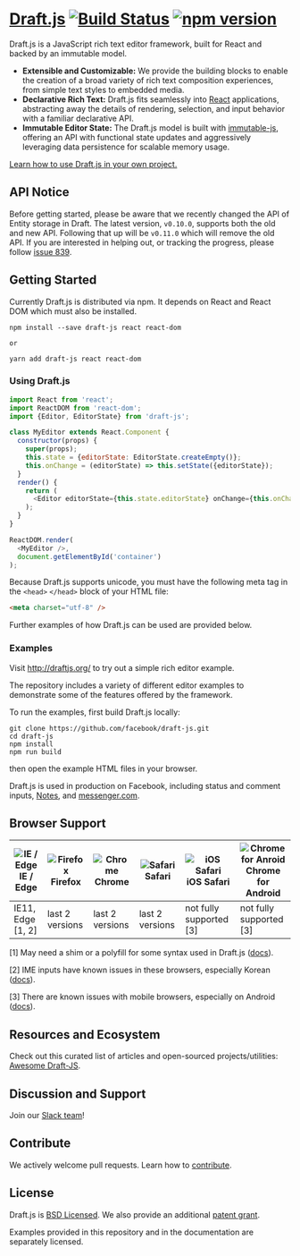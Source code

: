 
# [Draft.js](http://draftjs.org/) [![Build Status](https://img.shields.io/travis/facebook/draft-js/master.svg?style=flat)](https://travis-ci.org/facebook/draft-js) [![npm version](https://img.shields.io/npm/v/draft-js.svg?style=flat)](https://yarn.pm/draft-js)

Draft.js is a JavaScript rich text editor framework, built for React and
backed by an immutable model.

- **Extensible and Customizable:** We provide the building blocks to enable
the creation of a broad variety of rich text composition experiences, from
simple text styles to embedded media.
- **Declarative Rich Text:** Draft.js fits seamlessly into
[React](http://facebook.github.io/react/) applications,
abstracting away the details of rendering, selection, and input behavior with a
familiar declarative API.
- **Immutable Editor State:** The Draft.js model is built
with [immutable-js](https://facebook.github.io/immutable-js/), offering
an API with functional state updates and aggressively leveraging data persistence
for scalable memory usage.

[Learn how to use Draft.js in your own project.](http://draftjs.org/docs/overview.html)

## API Notice

Before getting started, please be aware that we recently changed the API of
Entity storage in Draft. The latest version, `v0.10.0`, supports both the old
and new API.  Following that up will be `v0.11.0` which will remove the old API.
If you are interested in helping out, or tracking the progress, please follow
[issue 839](https://github.com/facebook/draft-js/issues/839).

## Getting Started

Currently Draft.js is distributed via npm. It depends on React and React DOM which must also be installed.

```
npm install --save draft-js react react-dom

or

yarn add draft-js react react-dom
```

### Using Draft.js

```javascript
import React from 'react';
import ReactDOM from 'react-dom';
import {Editor, EditorState} from 'draft-js';

class MyEditor extends React.Component {
  constructor(props) {
    super(props);
    this.state = {editorState: EditorState.createEmpty()};
    this.onChange = (editorState) => this.setState({editorState});
  }
  render() {
    return (
      <Editor editorState={this.state.editorState} onChange={this.onChange} />
    );
  }
}

ReactDOM.render(
  <MyEditor />,
  document.getElementById('container')
);
```

Because Draft.js supports unicode, you must have the following meta tag in the `<head>` `</head>` block of your HTML file:

```html
<meta charset="utf-8" />
```
Further examples of how Draft.js can be used are provided below.

### Examples

Visit http://draftjs.org/ to try out a simple rich editor example.

The repository includes a variety of different editor examples to demonstrate
some of the features offered by the framework.

To run the examples, first build Draft.js locally:

```
git clone https://github.com/facebook/draft-js.git
cd draft-js
npm install
npm run build
```

then open the example HTML files in your browser.

Draft.js is used in production on Facebook, including status and
comment inputs, [Notes](https://www.facebook.com/notes/), and
[messenger.com](https://www.messenger.com).

## Browser Support

| ![IE / Edge](https://raw.githubusercontent.com/godban/browsers-support-badges/master/src/images/edge.png) <br /> IE / Edge | ![Firefox](https://raw.githubusercontent.com/godban/browsers-support-badges/master/src/images/firefox.png) <br /> Firefox | ![Chrome](https://raw.githubusercontent.com/godban/browsers-support-badges/master/src/images/chrome.png) <br /> Chrome | ![Safari](https://raw.githubusercontent.com/godban/browsers-support-badges/master/src/images/safari.png ) <br /> Safari | ![iOS Safari](https://raw.githubusercontent.com/godban/browsers-support-badges/master/src/images/safari-ios.png) <br />iOS Safari | ![Chrome for Anroid](https://raw.githubusercontent.com/godban/browsers-support-badges/master/src/images/chrome-android.png) <br/> Chrome for Android |
| --------- | --------- | --------- | --------- | --------- | --------- |
| IE11, Edge [1, 2]| last 2 versions| last 2 versions| last 2 versions| not fully supported [3] | not fully supported [3]

[1] May need a shim or a polyfill for some syntax used in Draft.js ([docs](https://draftjs.org/docs/advanced-topics-issues-and-pitfalls.html#polyfills)). 

[2] IME inputs have known issues in these browsers, especially Korean ([docs](https://draftjs.org/docs/advanced-topics-issues-and-pitfalls.html#ime-and-internet-explorer)).

[3] There are known issues with mobile browsers, especially on Android ([docs](https://draftjs.org/docs/advanced-topics-issues-and-pitfalls.html#mobile-not-yet-supported)).

## Resources and Ecosystem

Check out this curated list of articles and open-sourced projects/utilities: [Awesome Draft-JS](https://github.com/nikgraf/awesome-draft-js).

## Discussion and Support

Join our [Slack team](https://draftjs.herokuapp.com)!

## Contribute

We actively welcome pull requests. Learn how to
[contribute](https://github.com/facebook/draft-js/blob/master/CONTRIBUTING.md).

## License

Draft.js is [BSD Licensed](https://github.com/facebook/draft-js/blob/master/LICENSE).
We also provide an additional [patent grant](https://github.com/facebook/draft-js/blob/master/PATENTS).

Examples provided in this repository and in the documentation are separately
licensed.
